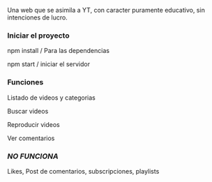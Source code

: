 Una web que se asimila a YT, con caracter puramente educativo, sin intenciones de lucro.

### Iniciar el proyecto

npm install / Para las dependencias

npm start / iniciar el servidor

### Funciones

Listado de videos y categorias

Buscar videos

Reproducir videos

Ver comentarios

### *NO FUNCIONA*

Likes, Post de comentarios, subscripciones, playlists
